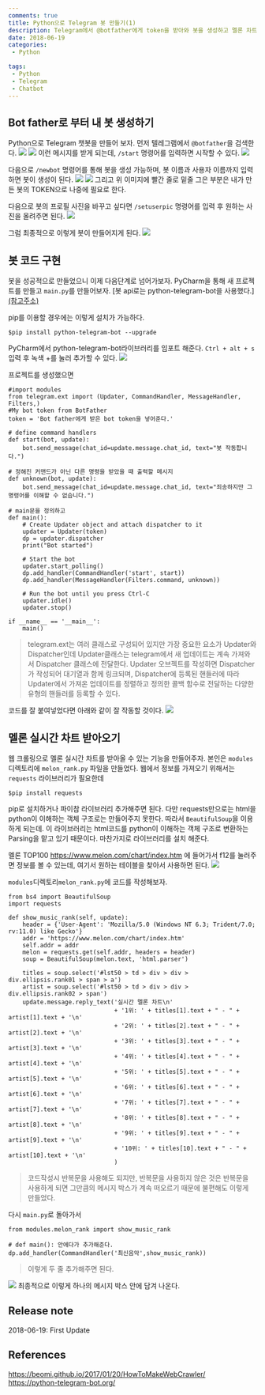 ```yaml
---
comments: true
title: Python으로 Telegram 봇 만들기(1)
description: Telegram에서 @botfather에게 token을 받아와 봇을 생성하고 멜론 차트 받아오기
date: 2018-06-19
categories:
 - Python

tags:
 - Python
 - Telegram
 - Chatbot
---
```


## Bot father로 부터 내 봇 생성하기

Python으로 Telegram 챗봇을 만들어 보자. 먼저 텔레그램에서 `@botfather`을 검색한다.
![](https://github.com/mikail0205/mikail0205.github.io/blob/master/assets/images/2018/telegrambot/creation/search_botfather_img.PNG?raw=true)
![](https://github.com/mikail0205/mikail0205.github.io/blob/master/assets/images/2018/telegrambot/creation/whatbotcando.PNG?raw=true)
이런 메시지를 받게 되는데, `/start` 명령어를 입력하면 시작할 수 있다.
![](https://github.com/mikail0205/mikail0205.github.io/blob/master/assets/images/2018/telegrambot/creation/start.PNG?raw=true)

다음으로 `/newbot` 명령어를 통해 봇을 생성 가능하며, 봇 이름과 사용자 이름까지 입력하면 봇이 생성이 된다.
![](https://github.com/mikail0205/mikail0205.github.io/blob/master/assets/images/2018/telegrambot/creation/newbot.PNG?raw=true)
![](https://github.com/mikail0205/mikail0205.github.io/blob/master/assets/images/2018/telegrambot/creation/Inkedhyungin_test_bot_LI.jpg?raw=true)
그리고 위 이미지에 빨간 줄로 밑줄 그은 부분은 내가 만든 봇의 TOKEN으로 나중에 필요로 한다.

다음으로 봇의 프로필 사진을 바꾸고 싶다면 `/setuserpic` 명령어를 입력 후 원하는 사진을 올려주면 된다.
![](https://github.com/mikail0205/mikail0205.github.io/blob/master/assets/images/2018/telegrambot/creation/change_bot_image.PNG?raw=true)

그럼 최종적으로 이렇게 봇이 만들어지게 된다.
![](https://github.com/mikail0205/mikail0205.github.io/blob/master/assets/images/2018/telegrambot/creation/changed_profile_pic.PNG?raw=true)

## 봇 코드 구현

봇을 성공적으로 만들었으니 이제 다음단계로 넘어가보자. PyCharm을 통해 새 프로젝트를 만들고 `main.py`를 만들어보자. [봇 api로는 python-telegram-bot을 사용했다.] [(참고주소)](https://python-telegram-bot.org/)

pip를 이용할 경우에는 이렇게 설치가 가능하다.

```
$pip install python-telegram-bot --upgrade
```

PyCharm에서 python-telegram-bot라이브러리를 임포트 해준다.
`Ctrl + alt + s`입력 후 녹색 +를 눌러 추가할 수 있다.
![](https://github.com/mikail0205/mikail0205.github.io/blob/master/assets/images/2018/telegrambot/creation/import_library.PNG?raw=true)

프로젝트를 생성했으면

```
#import modules
from telegram.ext import (Updater, CommandHandler, MessageHandler, Filters,)
#My bot token from BotFather
token = 'Bot father에게 받은 bot token을 넣어준다.'

# define command handlers
def start(bot, update):
    bot.send_message(chat_id=update.message.chat_id, text="봇 작동합니다.")

# 정해진 커맨드가 아닌 다른 명령을 받았을 때 출력할 메시지
def unknown(bot, update):
    bot.send_message(chat_id=update.message.chat_id, text="죄송하지만 그 명령어를 이해할 수 없습니다.")

# main문을 정의하고
def main():
    # Create Updater object and attach dispatcher to it
    updater = Updater(token)
    dp = updater.dispatcher
    print("Bot started")

    # Start the bot
    updater.start_polling()
    dp.add_handler(CommandHandler('start', start))
    dp.add_handler(MessageHandler(Filters.command, unknown))

    # Run the bot until you press Ctrl-C
    updater.idle()
    updater.stop()

if __name__ == '__main__':
    main()
```
>telegram.ext는 여러 클래스로 구성되어 있지만 가장 중요한 요소가 Updater와 Dispatcher인데 Updater클래스는 telegram에서 새 업데이트는 계속 가져와서 Dispatcher 클래스에 전달한다. Updater 오브젝트를 작성하면 Dispatcher가 작성되어 대기열과 함께 링크되며, Dispatcher에 등록된 핸들러에 따라 Updater에서 가져온 업데이트를 정렬하고 정의한 콜백 함수로 전달하는 다양한 유형의 핸들러를 등록할 수 있다.

코드를 잘 붙여넣었다면 아래와 같이 잘 작동할 것이다.
![](https://github.com/mikail0205/mikail0205.github.io/blob/master/assets/images/2018/telegrambot/creation/start_command.PNG?raw=true)

## 멜론 실시간 차트 받아오기
웹 크롤링으로 멜론 실시간 차트를 받아올 수 있는 기능을 만들어주자. 본인은 `modules` 디렉토리에 `melon_rank.py` 파일을 만들었다. 웹에서 정보를 가져오기 위해서는 `requests` 라이브러리가 필요한데
```
$pip install requests
```
pip로 설치하거나 파이참 라이브러리 추가해주면 된다.
다만 requests만으로는 html을 python이 이해하는 객체 구조로는 만들어주지 못한다. 따라서 `BeautifulSoup`을 이용하게 되는데. 이 라이브러리는 html코드를 python이 이해하는 객체 구조로 변환하는 Parsing을 맡고 있기 때문이다. 마찬가지로 라이브러리를 설치 해준다.

멜론 TOP100 https://www.melon.com/chart/index.htm 에 들어가서 f12를 눌러주면 정보를 볼 수 있는데, 여기서 원하는 테이블을 찾아서 사용하면 된다. ![](https://github.com/mikail0205/mikail0205.github.io/blob/master/assets/images/2018/telegrambot/creation/melon_rank.png?raw=true)

`modules`디렉토리`melon_rank.py`에 코드를 작성해보자.

```
from bs4 import BeautifulSoup
import requests

def show_music_rank(self, update):
    header = {'User-Agent': 'Mozilla/5.0 (Windows NT 6.3; Trident/7.0; rv:11.0) like Gecko'}
    addr = 'https://www.melon.com/chart/index.htm'
    self.addr = addr
    melon = requests.get(self.addr, headers = header)
    soup = BeautifulSoup(melon.text, 'html.parser')

    titles = soup.select('#lst50 > td > div > div > div.ellipsis.rank01 > span > a')
    artist = soup.select('#lst50 > td > div > div > div.ellipsis.rank02 > span')
    update.message.reply_text('실시간 멜론 차트\n'
                              + '1위: ' + titles[1].text + " - " + artist[1].text + '\n'
                              + '2위: ' + titles[2].text + " - " + artist[2].text + '\n'
                              + '3위: ' + titles[3].text + " - " + artist[3].text + '\n'
                              + '4위: ' + titles[4].text + " - " + artist[4].text + '\n'
                              + '5위: ' + titles[5].text + " - " + artist[5].text + '\n'
                              + '6위: ' + titles[6].text + " - " + artist[6].text + '\n'
                              + '7위: ' + titles[7].text + " - " + artist[7].text + '\n'
                              + '8위: ' + titles[8].text + " - " + artist[8].text + '\n'
                              + '9위: ' + titles[9].text + " - " + artist[9].text + '\n'
                              + '10위: ' + titles[10].text + " - " + artist[10].text + '\n'
                              )

```
> 코드작성시 반복문을 사용해도 되지만, 반복문을 사용하지 않은 것은 반복문을 사용하게 되면 그만큼의 메시지 박스가 계속 떠오르기 때문에 불편해도 이렇게 만들었다.

다시 `main.py`로 돌아가서
```
from modules.melon_rank import show_music_rank

# def main(): 안에다가 추가해준다.
dp.add_handler(CommandHandler('최신음악',show_music_rank))
```
> 이렇게 두 줄 추가해주면 된다.

![](https://github.com/mikail0205/mikail0205.github.io/blob/master/assets/images/2018/telegrambot/creation/show_music_rank.PNG?raw=true)
최종적으로 이렇게 하나의 메시지 박스 안에 담겨 나온다.


## Release note
2018-06-19: First Update  

## References
https://beomi.github.io/2017/01/20/HowToMakeWebCrawler/  
https://python-telegram-bot.org/